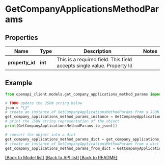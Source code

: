 # GetCompanyApplicationsMethodParams


## Properties

Name | Type | Description | Notes
------------ | ------------- | ------------- | -------------
**property_id** | **int** | This is a required field. This field accepts single value. Property Id | 

## Example

```python
from openapi_client.models.get_company_applications_method_params import GetCompanyApplicationsMethodParams

# TODO update the JSON string below
json = "{}"
# create an instance of GetCompanyApplicationsMethodParams from a JSON string
get_company_applications_method_params_instance = GetCompanyApplicationsMethodParams.from_json(json)
# print the JSON string representation of the object
print(GetCompanyApplicationsMethodParams.to_json())

# convert the object into a dict
get_company_applications_method_params_dict = get_company_applications_method_params_instance.to_dict()
# create an instance of GetCompanyApplicationsMethodParams from a dict
get_company_applications_method_params_from_dict = GetCompanyApplicationsMethodParams.from_dict(get_company_applications_method_params_dict)
```
[[Back to Model list]](../README.md#documentation-for-models) [[Back to API list]](../README.md#documentation-for-api-endpoints) [[Back to README]](../README.md)


